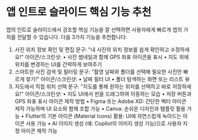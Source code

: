 # 앱 인트로 슬라이드 핵심 기능 추천

앱의 인트로 슬라이드에서 강조할 핵심 기능을 잘 선택하면 사용자에게 빠르게 앱의 가치를 전달할 수 있습니다. 다음 3가지 기능을 추천합니다:

1. 사진 위치 정보 확인 및 편집
문구: "내 사진의 위치 정보를 쉽게 확인하고 수정하세요!" 아이콘/스크린샷:
    • 사진 썸네일과 함께 GPS 좌표 아이콘을 표시
    • 지도 위에 위치를 변경하는 UI를 간략하게 보여주기
2. 스마트한 사진 검색 및 필터링
문구: "촬영 날짜와 폴더를 선택해 필요한 사진만 빠르게 찾기!" 아이콘/스크린샷:
    • 날짜 필터 UI
    • 폴더 탐색하는 화면 또는 리스트 뷰
3. 지도에서 직접 위치 선택
문구: "지도를 통해 원하는 위치를 선택하고 바로 저장하세요!" 아이콘/스크린샷:
    • 지도 UI에서 핀을 드래그하여 이동하는 모습
    • 저장 버튼과 GPS 좌표 표시
아이콘 제작 방법
    • Figma 또는 Adobe XD: 간단한 벡터 아이콘 제작 가능하며 UI 요소와 함께 조합 가능
    • Canva: 손쉬운 디자인과 템플릿 활용 가능
    • Flutter의 기본 아이콘 (Material Icons) 활용: UI에 자연스럽게 녹아드는 아이콘 사용 가능
    • AI 이미지 생성 (예: Copilot의 이미지 생성 기능)으로 사용자 지정 아이콘 제작 가능
